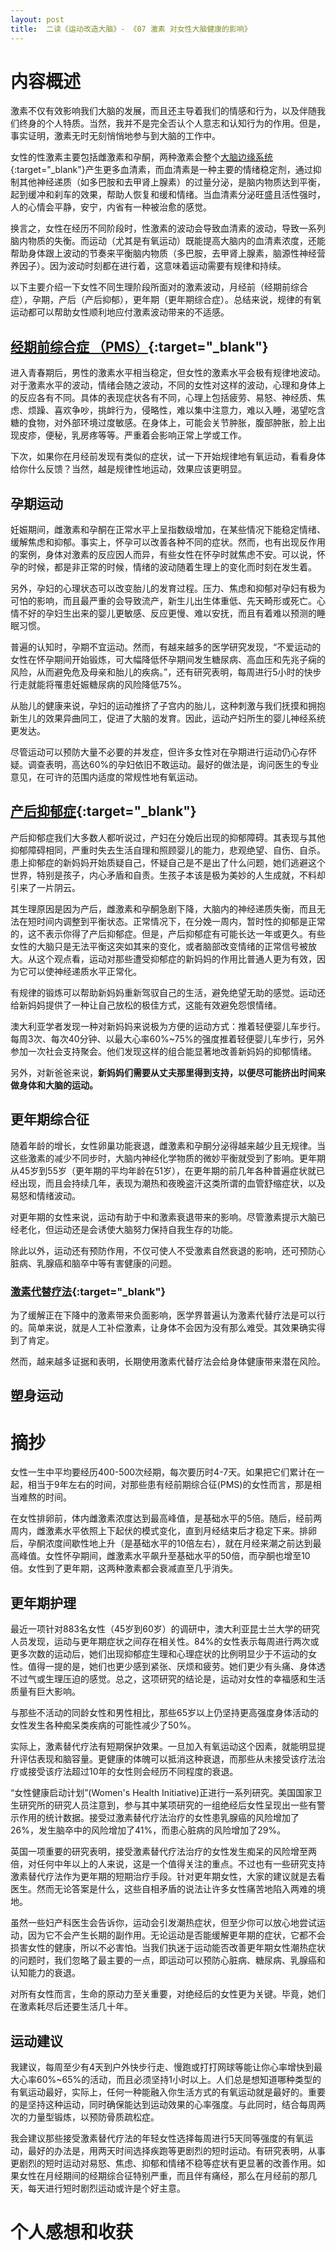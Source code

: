 ```yaml
---
layout: post
title:  二读《运动改造大脑》- 《07 激素 对女性大脑健康的影响》
---
```

# 内容概述

激素不仅有效影响我们大脑的发展，而且还主导着我们的情感和行为，以及伴随我们终身的个人特质。当然，我并不是完全否认个人意志和认知行为的作用。但是，事实证明，激素无时无刻悄悄地参与到大脑的工作中。

女性的性激素主要包括雌激素和孕酮，两种激素会整个[大脑边缘系统](https://chatgpt.com/share/6724132a-78f8-800c-8e21-0723ffd29bc5){:target="_blank"}产生更多血清素，而血清素是一种主要的情绪稳定剂，通过抑制其他神经递质（如多巴胺和去甲肾上腺素）的过量分泌，是脑内物质达到平衡，起到缓冲和刹车的效果，帮助人恢复和缓和情绪。当血清素分泌旺盛且活性强时，人的心情会平静，安宁，内省有一种被治愈的感觉。

换言之，女性在经历不同阶段时，性激素的波动会导致血清素的波动，导致一系列脑内物质的失衡。而运动（尤其是有氧运动）既能提高大脑内的血清素浓度，还能帮助身体跟上波动的节奏来平衡脑内物质（多巴胺，去甲肾上腺素，脑源性神经营养因子）。因为波动时刻都在进行着，这意味着运动需要有规律和持续。

以下主要介绍一下女性不同生理阶段所面对的激素波动，月经前（经期前综合症），孕期，产后（产后抑郁），更年期（更年期综合症）。总结来说，规律的有氧运动都可以帮助女性顺利地应付激素波动带来的不适感。

## [经期前综合症 （PMS）](https://chatgpt.com/share/67241184-37c0-800c-8665-38eede9ca159){:target="_blank"}

进入青春期后，男性的激素水平相当稳定，但女性的激素水平会极有规律地波动。对于激素水平的波动，情绪会随之波动，不同的女性对这样的波动，心理和身体上的反应各有不同。具体的表现症状各有不同，心理上包括疲劳、易怒、神经质、焦虑、烦躁、喜欢争吵，挑衅行为，侵略性，难以集中注意力，难以入睡，渴望吃含糖的食物，对外部环境过度敏感。在身体上，可能会关节肿胀，腹部肿胀，脸上出现皮疹，便秘，乳房疼等等。严重着会影响正常上学或工作。

下次，如果你在月经前发现有类似的症状，试一下开始规律地有氧运动，看看身体给你什么反馈？当然，越是规律性地运动，效果应该更明显。

## 孕期运动

妊娠期间，雌激素和孕酮在正常水平上呈指数级增加，在某些情况下能稳定情绪、缓解焦虑和抑郁。事实上，怀孕可以改善各种不同的症状。然而，也有出现反作用的案例，身体对激素的反应因人而异，有些女性在怀孕时就焦虑不安。可以说，怀孕的时候，都是非正常的时候，情绪的波动随着生理上的变化而时刻在发生着。

另外，孕妇的心理状态可以改变胎儿的发育过程。压力、焦虑和抑郁对孕妇有极为可怕的影响，而且最严重的会导致流产，新生儿出生体重低、先天畸形或死亡。心情不好的孕妇生出来的婴儿更敏感、反应更慢、难以安抚，而且有着难以预测的睡眠习惯。

普遍的认知时，孕期不宜运动。然而，有越来越多的医学研究发现，“不爱运动的女性在怀孕期间开始锻炼，可大幅降低怀孕期间发生糖尿病、高血压和先兆子痫的风险，从而避免危及母亲和胎儿的疾病。”，还有研究表明，每周进行5小时的快步行走就能将罹患妊娠糖尿病的风险降低75%。

从胎儿的健康来说，孕妇的运动推挤了子宫内的胎儿，这种刺激与我们抚摸和拥抱新生儿的效果异曲同工，促进了大脑的发育。因此，运动产妇所生的婴儿神经系统更发达。

尽管运动可以预防大量不必要的并发症，但许多女性对在孕期进行运动仍心存怀疑。调查表明，高达60%的孕妇依旧不敢运动。最好的做法是，询问医生的专业意见，在可许的范围内适度的常规性地有氧运动。


## [产后抑郁症](https://chatgpt.com/share/6724260a-3e08-800c-92ed-9be0f26014a5){:target="_blank"}

产后抑郁症我们大多数人都听说过，产妇在分娩后出现的抑郁障碍。其表现与其他抑郁障碍相同，严重时失去生活自理和照顾婴儿的能力，悲观绝望、自伤、自杀。患上抑郁症的新妈妈开始质疑自己，怀疑自己是不是出了什么问题，她们逃避这个世界，特别是孩子，内心矛盾和自责。生孩子本该是极为美妙的人生成就，不料却引来了一片阴云。

其生理原因是因为产后，雌激素和孕酮急剧下降，大脑内的神经递质失衡，而且无法在短时间内调整到平衡状态。正常情况下，在分娩一周内，暂时性的抑郁是正常的，这不表示你得了产后抑郁症。但是，产后抑郁症有可能长达一年或更久。有些女性的大脑只是无法平衡这突如其来的变化，或者脑部改变情绪的正常信号被放大。从这个观点看，运动对那些遭受抑郁症的新妈妈的作用比普通人更为有效，因为它可以使神经递质水平正常化。

有规律的锻炼可以帮助新妈妈重新驾驭自己的生活，避免绝望无助的感觉。运动还给新妈妈提供了一种让自己放松的极佳方式，这能有效避免怨恨情绪。

澳大利亚学者发现一种对新妈妈来说极为方便的运动方式：推着轻便婴儿车步行。每周3次、每次40分钟、以最大心率60%~75%的强度推着轻便婴儿车步行，另外参加一次社会支持聚会。他们发现这样的组合能显著地改善新妈妈的抑郁情绪。

另外，对新爸爸来说，**新妈妈们需要从丈夫那里得到支持，以便尽可能挤出时间来做身体和大脑的运动。**

## 更年期综合征

随着年龄的增长，女性卵巢功能衰退，雌激素和孕酮分泌得越来越少且无规律。当这些激素的减少不同步时，大脑内神经化学物质的微妙平衡就受到了影响。更年期从45岁到55岁（更年期的平均年龄在51岁），在更年期的前几年各种普遍症状就已经出现，而且会持续几年，表现为潮热和夜晚盗汗这类所谓的血管舒缩症状，以及易怒和情绪波动。

对更年期的女性来说，运动有助于中和激素衰退带来的影响。尽管激素提示大脑已经老化，但运动还是会诱使大脑努力保持自我生存的功能。

除此以外，运动还有预防作用，不仅可使人不受激素自然衰退的影响，还可预防心脏病、乳腺癌和脑卒中等有害健康的问题。

### [激素代替疗法](https://chatgpt.com/share/672429c2-7710-800c-aaa7-3a8949cd2aac){:target="_blank"}

为了缓解正在下降中的激素带来负面影响，医学界普遍认为激素代替疗法是可以行的。简单来说，就是人工补偿激素，让身体不会因为没有那么难受。其效果确实得到了肯定。

然而，越来越多证据和表明，长期使用激素代替疗法会给身体健康带来潜在风险。

## 塑身运动



# 摘抄


女性一生中平均要经历400-500次经期，每次要历时4-7天。如果把它们累计在一起，相当于9年左右的时间，对那些患有经前期综合征(PMS)的女性而言，那是相当难熬的时间。




在女性排卵前，体内雌激素浓度达到最高峰值，是基础水平的5倍。随后，经前两周内，雌激素水平依照上下起伏的模式变化，直到月经结束后才稳定下来。排卵后，孕酮浓度间歇性地上升（是基础水平的10倍左右），就在月经来潮之前达到最高峰值。女性怀孕期间，雌激素水平飙升至基础水平的50倍，而孕酮也增至10倍。女性到了更年期，这两种激素都会衰减直至几乎消失。





## 更年期护理

最近一项针对883名女性（45岁到60岁）的调研中，澳大利亚昆士兰大学的研究人员发现，运动与更年期症状之间存在相关性。84%的女性表示每周进行两次或更多次数的运动后，她们出现抑郁症生理和心理症状的比例明显少于不运动的女性。值得一提的是，她们也更少感到紧张、厌烦和疲劳。她们更少有头痛、身体透不过气或生理压迫的感觉。总之，这项研究的结论是，运动对女性的幸福感和生活质量有巨大影响。





与那些不活动的同龄女性和男性相比，那些65岁以上仍坚持更高强度身体活动的女性发生各种痴呆类疾病的可能性减少了50%。

实际上，激素替代疗法有短期保护效果。一旦加入有氧运动这个因素，就能明显提升评估表现和脑容量。更健康的体魄可以抵消这种衰退，而那些从未接受该疗法治疗或接受该疗法超过10年的女性则会经历不同程度的衰退。


“女性健康启动计划”(Women's Health Initiative)正进行一系列研究。美国国家卫生研究所的研究人员注意到，参与其中某项研究的一组绝经后女性呈现出一些有警示作用的统计数据。接受过激素替代疗法治疗的女性患乳腺癌的风险增加了26%，发生脑卒中的风险增加了41%，而患心脏病的风险增加了29%。

英国一项重要的研究表明，接受激素替代疗法治疗的女性发生痴呆的风险增至两倍，对任何中年以上的人来说，这是一个值得关注的重点。不过也有一些研究支持激素替代疗法作为更年期的短期治疗手段。针对更年期女性，大家的建议就是去看医生。然而无论答案是什么，这些自相矛盾的说法让许多女性痛苦地陷入两难的境地。


虽然一些妇产科医生会告诉你，运动会引发潮热症状，但至少你可以放心地尝试运动，因为它不会产生长期的副作用。无论运动是否能缓解更年期的症状，它都不会损害女性的健康，所以不必害怕。当我们执迷于运动能否改善更年期女性潮热症状的问题时，我们忽略了最主要的一点，即运动可以预防心脏病、糖尿病、乳腺癌和认知能力的衰退。


对所有女性而言，生命的原动力至关重要，对绝经后的女性更为关键。毕竟，她们在激素耗尽后还要生活几十年。




## 运动建议

我建议，每周至少有4天到户外快步行走、慢跑或打打网球等能让你心率增快到最大心率60%~65%的活动，而且必须坚持1小时以上。人们总是想知道哪种类型的有氧运动最好，实际上，任何一种能融入你生活方式的有氧运动就是最好的。重要的是坚持这种运动，同时确保能达到运动效果的心率强度。与此同时，结合每周两次的力量型锻炼，以预防骨质疏松症。

我会建议那些接受激素替代疗法的年轻女性选择每周进行5天同等强度的有氧运动，最好的办法是，用两天时间选择疾跑等更剧烈的短时运动。有研究表明，从事更剧烈的短时运动对易怒、焦虑、抑郁和情绪不稳等症状有更显著的改善作用。如果女性在月经期间的经期综合征特别严重，而且伴有痛经，那么在月经前的那几天，每天进行短时剧烈运动或许是个好主意。


# 个人感想和收获

<!--stackedit_data:
eyJoaXN0b3J5IjpbOTg4MDE2NDA5LC0xODI1MzQ2NDE5LC0xMj
g1MzU5ODYzLDE4MDY1NTI2OTAsNzMwMzM0MDE3LC03NDE5ODg4
MSwtMTM0NzM5MjY5LDE5NTc1NjcwNDldfQ==
-->